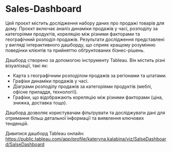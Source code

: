 # Sales-Dashboard

Цей проєкт містить дослідження набору даних про продажі товарів для дому. Проєкт включає аналіз динаміки продажів у часі, розподілу за категоріями продуктів, кореляцію між різними факторами та географічний розподіл продажів. Результати дослідження представлені у вигляді інтерактивного дашборду, що сприяє кращому розумінню поведінки клієнтів та прийняттю обґрунтованих бізнес-рішень.

Дашборд створено за допомогою інструменту Tableau. Він містить різні візуалізації, такі як:

- Карта з географічним розподілом продажів за регіонами та штатами.
- Графіки динаміки продажів у часі.
- Діаграми розподілу продажів за категоріями продуктів (меблі, офісне приладдя, технології).
- Графіки, що відображають кореляцію між різними факторами (ціна, знижка, доставка тощо).

Дашборд дозволяє користувачам фільтрувати та досліджувати дані для отримання більш детальної інформації та виявлення ключових тенденцій.

Дивитися дашборд Tableau онлайн: https://public.tableau.com/app/profile/kateryna.kalabina/viz/SalseDashboard/SalseDashboard
